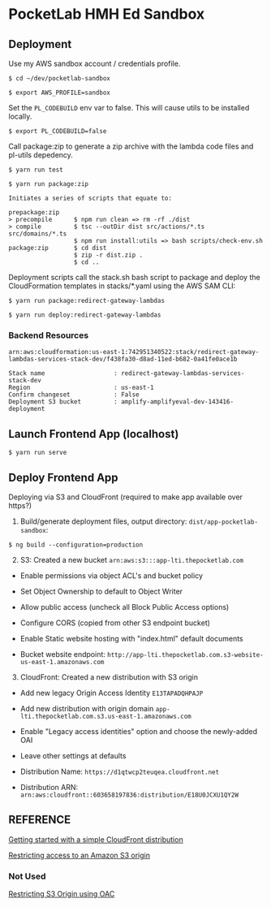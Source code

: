 # PocketLab HMH Ed Sandbox
## Deployment ##

Use my AWS sandbox account / credentials profile.

`$ cd ~/dev/pocketlab-sandbox`

`$ export AWS_PROFILE=sandbox`

Set the `PL_CODEBUILD` env var to false. This will cause utils to be installed locally.

`$ export PL_CODEBUILD=false`

Call package:zip to generate a zip archive with the lambda code files and pl-utils depedency.

`$ yarn run test`

`$ yarn run package:zip`

    Initiates a series of scripts that equate to:

    prepackage:zip
    > precompile      $ npm run clean => rm -rf ./dist
    > compile         $ tsc --outDir dist src/actions/*.ts src/domains/*.ts
                      $ npm run install:utils => bash scripts/check-env.sh
    package:zip       $ cd dist
                      $ zip -r dist.zip .
                      $ cd ..

Deployment scripts call the stack.sh bash script to package and deploy the CloudFormation templates in stacks/*.yaml using the AWS SAM CLI:

`$ yarn run package:redirect-gateway-lambdas`

`$ yarn run deploy:redirect-gateway-lambdas`

### Backend Resources ###
`arn:aws:cloudformation:us-east-1:742951340522:stack/redirect-gateway-lambdas-services-stack-dev/f438fa30-d8ad-11ed-b682-0a41fe0ace1b`

    Stack name                   : redirect-gateway-lambdas-services-stack-dev
    Region                       : us-east-1
    Confirm changeset            : False
    Deployment S3 bucket         : amplify-amplifyeval-dev-143416-deployment

## Launch Frontend App (localhost) ##

`$ yarn run serve`

## Deploy Frontend App ##

Deploying via S3 and CloudFront (required to make app available over https?)

1. Build/generate deployment files, output directory: `dist/app-pocketlab-sandbox`:

`$ ng build --configuration=production`

2. S3: Created a new bucket `arn:aws:s3:::app-lti.thepocketlab.com`

  - Enable permissions via object ACL's and bucket policy

  - Set Object Ownership to default to Object Writer

  - Allow public access (uncheck all Block Public Access options)

  - Configure CORS (copied from other S3 endpoint bucket)

  - Enable Static website hosting with "index.html" default documents

  - Bucket website endpoint: `http://app-lti.thepocketlab.com.s3-website-us-east-1.amazonaws.com`

3. CloudFront: Created a new distribution with S3 origin

  - Add new legacy Origin Access Identity `E13TAPADQHPAJP`

  - Add new distribution with origin domain `app-lti.thepocketlab.com.s3.us-east-1.amazonaws.com`  
  
  - Enable "Legacy access identities" option and choose the newly-added OAI

  - Leave other settings at defaults

  - Distribution Name: `https://d1qtwcp2teuqea.cloudfront.net`

  - Distribution ARN: `arn:aws:cloudfront::603658197836:distribution/E18U0JCXU1QY2W`

## REFERENCE ##

[Getting started with a simple CloudFront distribution](https://docs.aws.amazon.com/AmazonCloudFront/latest/DeveloperGuide/GettingStarted.SimpleDistribution.html)

[Restricting access to an Amazon S3 origin](https://docs.aws.amazon.com/AmazonCloudFront/latest/DeveloperGuide/private-content-restricting-access-to-s3.html)

### Not Used ###
[Restricting S3 Origin using OAC](https://docs.aws.amazon.com/AmazonCloudFront/latest/DeveloperGuide/private-content-restricting-access-to-s3.html)
